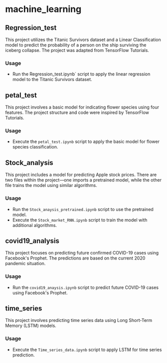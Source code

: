 # machine_learning

## Regression_test

This project utilizes the Titanic Survivors dataset and a Linear Classification model to predict the probability of a person on the ship surviving the iceberg collapse. The project was adapted from TensorFlow Tutorials.

### Usage

- Run the Regression_test.ipynb` script to apply the linear regression model to the Titanic Survivors dataset.

## petal_test

This project involves a basic model for indicating flower species using four features. The project structure and code were inspired by TensorFlow Tutorials.

### Usage

- Execute the `petal_test.ipynb` script to apply the basic model for flower species classification.

## Stock_analysis

This project includes a model for predicting Apple stock prices. There are two files within the project—one imports a pretrained model, while the other file trains the model using similar algorithms.

### Usage

- Run the `Stock_anaysis_pretrained.ipynb` script to use the pretrained model.
- Execute the `Stock_market_RNN.ipynb` script to train the model with additional algorithms.

## covid19_analysis

This project focuses on predicting future confirmed COVID-19 cases using Facebook's Prophet. The predictions are based on the current 2020 pandemic situation.

### Usage

- Run the `covid19_anaysis.ipynb` script to predict future COVID-19 cases using Facebook's Prophet.

## time_series

This project involves predicting time series data using Long Short-Term Memory (LSTM) models.

### Usage

- Execute the `Time_series_data.ipynb` script to apply LSTM for time series prediction.


